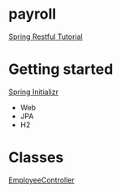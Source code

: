 # payroll
[Spring Restful Tutorial](https://spring.io/guides/tutorials/rest/)

# Getting started
[Spring Initializr](https://start.spring.io/)
- Web
- JPA
- H2

# Classes
[EmployeeController](src/main/java/com/example/payroll/EmployeeController.java)